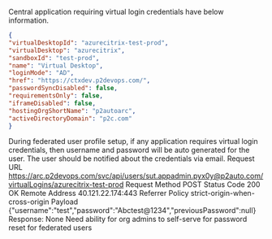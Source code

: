 
Central application requiring virtual login credentials have below information.
```json
{
"virtualDesktopId": "azurecitrix-test-prod",
"virtualDesktop": "azurecitrix",
"sandboxId": "test-prod",
"name": "Virtual Desktop",
"loginMode": "AD",
"href": "https://ctxdev.p2devops.com/",
"passwordSyncDisabled": false,
"requirementsOnly": false,
"iframeDisabled": false,
"hostingOrgShortName": "p2autoarc",
"activeDirectoryDomain": "p2c.com"
}
```

During federated user profile setup, if any application requires virtual login credentials, then username and password will be auto generated for the user. The user should be notified about the credentials via email.
Request URL https://arc.p2devops.com/svc/api/users/sut.appadmin.pyx0y@p2auto.com/virtualLogins/azurecitrix-test-prod 
Request Method POST 
Status Code 200 OK 
Remote Address 40.121.22.174:443 
Referrer Policy strict-origin-when-cross-origin
Payload {"username":"test","password":"Abctest@1234","previousPassword":null}
Response: None
Need ability for org admins to self-serve for password reset for federated users
